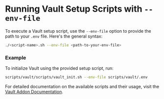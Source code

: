 # Running Vault Setup Scripts with `--env-file`

To execute a Vault setup script, use the `--env-file` option to provide the path to your `.env` file. Here's the general syntax:

```bash
./<script-name>.sh --env-file <path-to-your-env-file>
```

### Example

To initialize Vault using the provided setup script, run:

```bash
scripts/vault/scripts/vault_init.sh --env-file scripts/vault/.env
```

For detailed documentation on the available scripts and their usage, visit the [Vault Addon Documentation](https://github.com/absmach/magistrala/tree/main/docker/addons/vault#readme).